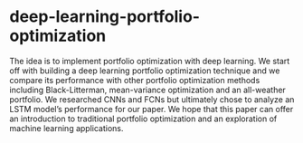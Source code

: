 # deep-learning-portfolio-optimization

The idea is to implement portfolio optimization with deep learning. We start off with building a deep learning portfolio optimization technique and we compare its performance with other portfolio optimization methods including Black-Litterman, mean-variance optimization and an all-weather portfolio. We researched CNNs and FCNs but ultimately chose to analyze an LSTM model’s performance for our paper. We hope that this paper can offer an introduction to traditional portfolio optimization and an exploration of machine learning applications.
